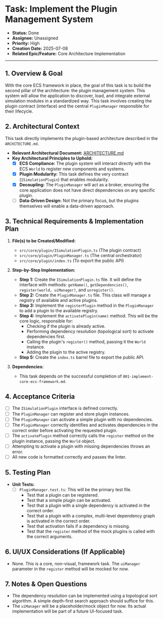 # Task: Implement the Plugin Management System

- **Status:** Done
- **Assignee:** Unassigned
- **Priority:** High
- **Creation Date:** 2025-07-08
- **Related Epic/Feature:** Core Architecture Implementation

---

## 1. Overview & Goal

With the core ECS framework in place, the goal of this task is to build the second pillar of the architecture: the plugin management system. This system will allow the application to discover, load, and integrate external simulation modules in a standardized way. This task involves creating the plugin contract (interface) and the central `PluginManager` responsible for their lifecycle.

## 2. Architectural Context

This task directly implements the plugin-based architecture described in the `ARCHITECTURE.md`.

- **Relevant Architectural Document:** [ARCHITECTURE.md](./../architecture/ARCHITECTURE.md)
- **Key Architectural Principles to Uphold:**
  - [x] **ECS Compliance:** The plugin system will interact directly with the ECS `World` to register new components and systems.
  - [x] **Plugin Modularity:** This task defines the very contract (`ISimulationPlugin`) that enables modularity.
  - [x] **Decoupling:** The `PluginManager` will act as a broker, ensuring the core application does not have direct dependencies on any specific plugin.
  - [ ] **Data-Driven Design:** Not the primary focus, but the plugins themselves will enable a data-driven approach.

## 3. Technical Requirements & Implementation Plan

1.  **File(s) to be Created/Modified:**

    - `src/core/plugin/ISimulationPlugin.ts` (The plugin contract)
    - `src/core/plugin/PluginManager.ts` (The central orchestrator)
    - `src/core/plugin/index.ts` (To export the public API)

2.  **Step-by-Step Implementation:**

    - **Step 1:** Create the `ISimulationPlugin.ts` file. It will define the interface with methods: `getName()`, `getDependencies()`, `register(world, uiManager)`, and `unregister()`.
    - **Step 2:** Create the `PluginManager.ts` file. This class will manage a registry of available and active plugins.
    - **Step 3:** Implement the `registerPlugin` method in the `PluginManager` to add a plugin to the available registry.
    - **Step 4:** Implement the `activatePlugin(name)` method. This will be the core logic, responsible for:
      - Checking if the plugin is already active.
      - Performing dependency resolution (topological sort) to activate dependencies first.
      - Calling the plugin's `register()` method, passing it the `World` instance.
      - Adding the plugin to the active registry.
    - **Step 5:** Create the `index.ts` barrel file to export the public API.

3.  **Dependencies:**
    - This task depends on the successful completion of `001-implement-core-ecs-framework.md`.

## 4. Acceptance Criteria

- [ ] The `ISimulationPlugin` interface is defined correctly.
- [ ] The `PluginManager` can register and store plugin instances.
- [ ] The `PluginManager` can activate a simple plugin with no dependencies.
- [ ] The `PluginManager` correctly identifies and activates dependencies in the correct order before activating the requested plugin.
- [ ] The `activatePlugin` method correctly calls the `register` method on the plugin instance, passing the `World` object.
- [ ] Attempting to activate a plugin with missing dependencies throws an error.
- [ ] All new code is formatted correctly and passes the linter.

## 5. Testing Plan

- **Unit Tests:**
  - [ ] `PluginManager.test.ts`: This will be the primary test file.
    - Test that a plugin can be registered.
    - Test that a simple plugin can be activated.
    - Test that a plugin with a single dependency is activated in the correct order.
    - Test that a plugin with a complex, multi-level dependency graph is activated in the correct order.
    - Test that activation fails if a dependency is missing.
    - Test that the `register` method of the mock plugins is called with the correct arguments.

## 6. UI/UX Considerations (If Applicable)

- None. This is a core, non-visual, framework task. The `uiManager` parameter in the `register` method will be mocked for now.

## 7. Notes & Open Questions

- The dependency resolution can be implemented using a topological sort algorithm. A simple depth-first search approach should suffice for this.
- The `uiManager` will be a placeholder/mock object for now. Its actual implementation will be part of a future UI-focused task.
